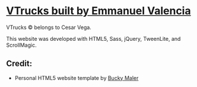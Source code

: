 # [VTrucks built by Emmanuel Valencia](https://github.com/evalenciar/vtruckss)

VTrucks &copy; belongs to Cesar Vega.

This website was developed with HTML5, Sass, jQuery, TweenLite, and ScrollMagic.


## Credit:

* Personal HTML5 website template by [Bucky Maler](https://github.com/BuckyMaler)
